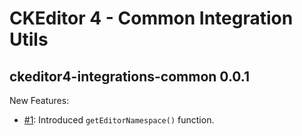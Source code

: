 # CKEditor 4 - Common Integration Utils

## ckeditor4-integrations-common 0.0.1

New Features:

* [#1](https://github.com/ckeditor/ckeditor4-integrations-common/issues/1): Introduced `getEditorNamespace()` function.
